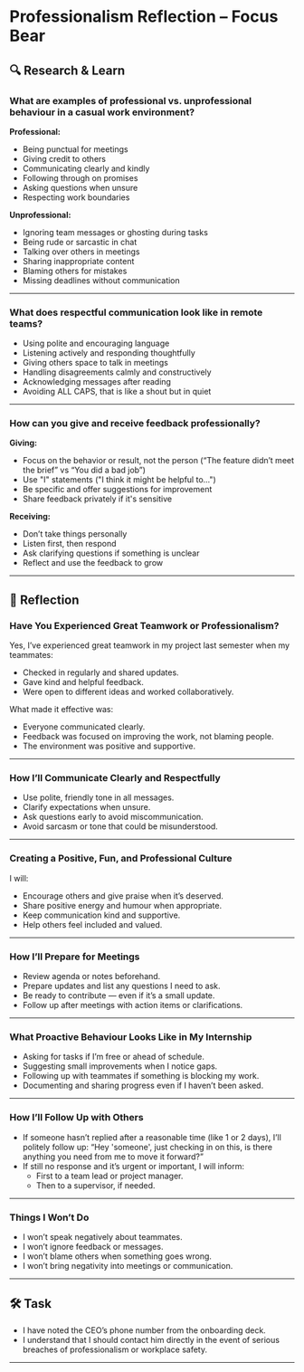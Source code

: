# Professionalism Reflection – Focus Bear

## 🔍 Research & Learn

### What are examples of professional vs. unprofessional behaviour in a casual work environment?

**Professional:**
- Being punctual for meetings
- Giving credit to others
- Communicating clearly and kindly
- Following through on promises
- Asking questions when unsure
- Respecting work boundaries

**Unprofessional:**
- Ignoring team messages or ghosting during tasks
- Being rude or sarcastic in chat
- Talking over others in meetings
- Sharing inappropriate content
- Blaming others for mistakes
- Missing deadlines without communication

---

### What does respectful communication look like in remote teams?

- Using polite and encouraging language 
- Listening actively and responding thoughtfully
- Giving others space to talk in meetings
- Handling disagreements calmly and constructively
- Acknowledging messages after reading
- Avoiding ALL CAPS, that is like a shout but in quiet

---

### How can you give and receive feedback professionally?

**Giving:**
- Focus on the behavior or result, not the person (“The feature didn’t meet the brief” vs “You did a bad job”)
- Use "I" statements ("I think it might be helpful to...")
- Be specific and offer suggestions for improvement
- Share feedback privately if it's sensitive

**Receiving:**
- Don’t take things personally
- Listen first, then respond
- Ask clarifying questions if something is unclear
- Reflect and use the feedback to grow

---

## 📝 Reflection

### Have You Experienced Great Teamwork or Professionalism?

Yes, I’ve experienced great teamwork in my project last semester when my teammates:
- Checked in regularly and shared updates.
- Gave kind and helpful feedback.
- Were open to different ideas and worked collaboratively.

What made it effective was:
- Everyone communicated clearly.
- Feedback was focused on improving the work, not blaming people.
- The environment was positive and supportive.

---

### How I’ll Communicate Clearly and Respectfully

- Use polite, friendly tone in all messages.
- Clarify expectations when unsure.
- Ask questions early to avoid miscommunication.
- Avoid sarcasm or tone that could be misunderstood.

---

### Creating a Positive, Fun, and Professional Culture

I will:
- Encourage others and give praise when it’s deserved.
- Share positive energy and humour when appropriate.
- Keep communication kind and supportive.
- Help others feel included and valued.

---

### How I’ll Prepare for Meetings

- Review agenda or notes beforehand.
- Prepare updates and list any questions I need to ask.
- Be ready to contribute — even if it’s a small update.
- Follow up after meetings with action items or clarifications.

---

### What Proactive Behaviour Looks Like in My Internship

- Asking for tasks if I’m free or ahead of schedule.
- Suggesting small improvements when I notice gaps.
- Following up with teammates if something is blocking my work.
- Documenting and sharing progress even if I haven’t been asked.

---

### How I’ll Follow Up with Others

- If someone hasn’t replied after a reasonable time (like 1 or 2 days), I’ll politely follow up: “Hey 'someone', just checking in on this, is there anything you need from me to move it forward?”
- If still no response and it’s urgent or important, I will inform:
  - First to a team lead or project manager.
  - Then to a supervisor, if needed.

---

### Things I Won’t Do

- I won’t speak negatively about teammates.
- I won’t ignore feedback or messages.
- I won’t blame others when something goes wrong.
- I won’t bring negativity into meetings or communication.

---

## 🛠️ Task

- I have noted the CEO’s phone number from the onboarding deck.
- I understand that I should contact him directly in the event of serious breaches of professionalism or workplace safety.

---
